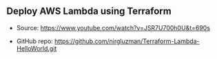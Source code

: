 ## Deploy AWS Lambda using Terraform

- Source: https://www.youtube.com/watch?v=JSR7U700h0U&t=690s

- GitHub repo: https://github.com/nirgluzman/Terraform-Lambda-HelloWorld.git
